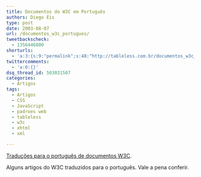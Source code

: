 ```yaml
---
title: Documentos do W3C em Português
authors: Diego Eis
type: post
date: 2003-08-07
url: /documentos_w3c_portugues/
tweetbackscheck:
  - 1356446800
shorturls:
  - 'a:3:{s:9:"permalink";s:48:"http://tableless.com.br/documentos_w3c_portugues";s:7:"tinyurl";s:26:"http://tinyurl.com/3u537k9";s:4:"isgd";s:19:"http://is.gd/WEUmrw";}'
twittercomments:
  - 'a:0:{}'
dsq_thread_id: 503031507
categories:
  - Artigos
tags:
  - Artigos
  - CSS
  - JavaScript
  - padroes web
  - tableless
  - w3c
  - xhtml
  - xml

---
```

[Traduções para o português de documentos W3C][1].
  
Alguns artigos do W3C traduzidos para o português. Vale a pena conferir.

 [1]: http://www.w3.org/2003/03/Translations/byLanguage?language=pt-br "Traduções para o português de documentos W3C"
